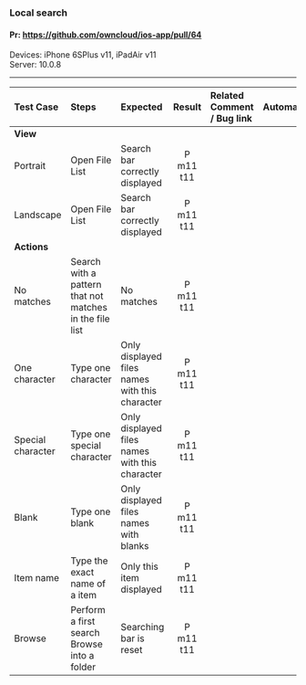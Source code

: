 ###  Local search

#### Pr: https://github.com/owncloud/ios-app/pull/64

Devices: iPhone 6SPlus v11, iPadAir v11<br>
Server: 10.0.8

---

 
| Test Case | Steps | Expected | Result | Related Comment / Bug link | Automated |
| :-------- | :---- | :------- | :----: | :------------------------- | :-------: |
|**View**||||||
| Portrait  | Open File List | Search bar correctly displayed | P m11 t11 |  |  |
| Landscape | Open File List | Search bar correctly displayed | P m11 t11 |  |  |
|**Actions**||||||
| No matches | Search with a pattern that not matches in the file list | No matches | P m11 t11 |
| One character | Type one character | Only displayed files names with this character | P m11 t11| |
| Special character | Type one special character | Only displayed files names with this character | P m11 t11| |
| Blank | Type one blank | Only displayed files names with blanks | P m11 t11| |
| Item name | Type the exact name of a item | Only this item displayed | P m11 t11| |
| Browse | Perform a first search<br>Browse into a folder | Searching bar is reset | P m11 t11 | |
